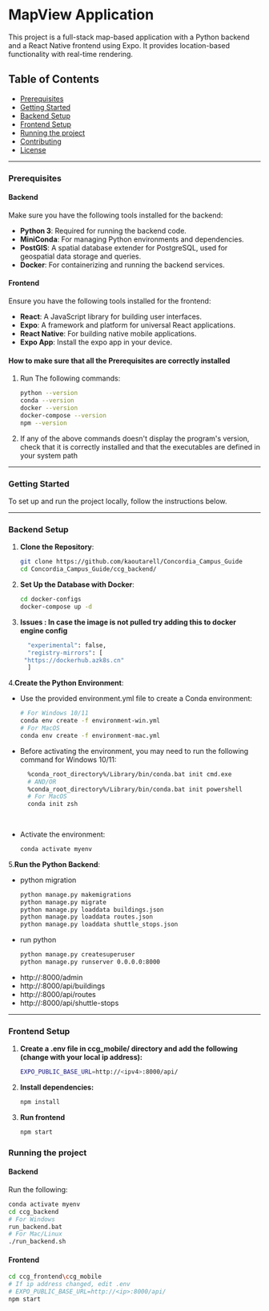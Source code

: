 # MapView Application

This project is a full-stack map-based application with a Python backend and a React Native frontend using Expo. It provides location-based functionality with real-time rendering.

## Table of Contents
- [Prerequisites](#prerequisites)
- [Getting Started](#getting-started)
- [Backend Setup](#backend-setup)
- [Frontend Setup](#frontend-setup)
- [Running the project](#running-the-project)
- [Contributing](#contributing)
- [License](#license)

---

### Prerequisites

#### Backend
Make sure you have the following tools installed for the backend:
- **Python 3**: Required for running the backend code.
- **MiniConda**: For managing Python environments and dependencies.
- **PostGIS**: A spatial database extender for PostgreSQL, used for geospatial data storage and queries.
- **Docker**: For containerizing and running the backend services.

#### Frontend
Ensure you have the following tools installed for the frontend:
- **React**: A JavaScript library for building user interfaces.
- **Expo**: A framework and platform for universal React applications.
- **React Native**: For building native mobile applications.
- **Expo App**: Install the expo app in your device.

#### How to make sure that all the Prerequisites are correctly installed

   1. Run The following commands:
      ```bash
      python --version
      conda --version
      docker --version
      docker-compose --version
      npm --version
   2. If any of the above commands doesn't display the program's version, check that it is correctly installed and that the executables are defined in your system path


---

### Getting Started

To set up and run the project locally, follow the instructions below.

---

### Backend Setup

1. **Clone the Repository**:
   ```bash
   git clone https://github.com/kaoutarell/Concordia_Campus_Guide
   cd Concordia_Campus_Guide/ccg_backend/

2. **Set Up the Database with Docker**:
   ```bash
   cd docker-configs
   docker-compose up -d

3. **Issues : In case the image is not pulled try adding this to docker engine config**
   
   ```bash
     "experimental": false,
     "registry-mirrors": [
    "https://dockerhub.azk8s.cn"
     ]   

4.**Create the Python Environment**:
   - Use the provided environment.yml file to create a Conda environment:
     ```bash
	 # For Windows 10/11
     conda env create -f environment-win.yml
	 # For MacOS
	 conda env create -f environment-mac.yml
     
   - Before activating the environment, you may need to run the following command for Windows 10/11:
     ```bash
       %conda_root_directory%/Library/bin/conda.bat init cmd.exe
       # AND/OR
       %conda_root_directory%/Library/bin/conda.bat init powershell
	   # For MacOS
	   conda init zsh
    
    
   - Activate the environment:
     ``` bash
     conda activate myenv
	 ```

5.**Run the Python Backend**:
   - python migration
     ```bash
     python manage.py makemigrations
     python manage.py migrate
     python manage.py loaddata buildings.json
     python manage.py loaddata routes.json
     python manage.py loaddata shuttle_stops.json
   - run python
     ```bash
     python manage.py createsuperuser
     python manage.py runserver 0.0.0.0:8000

   -  http://<ipv4>:8000/admin
   -  http://<ipv4>:8000/api/buildings
   -  http://<ipv4>:8000/api/routes
   -  http://<ipv4>:8000/api/shuttle-stops
---

### Frontend Setup

   1. **Create a .env file in ccg_mobile/ directory and add the following (change <ipv4> with your local ip address):**
      ```bash
      EXPO_PUBLIC_BASE_URL=http://<ipv4>:8000/api/
	  ```
   2. **Install dependencies:**
      ```bash
      npm install
	  ```
   3. **Run frontend**
      ```bash
      npm start

### Running the project

#### Backend
Run the following:
```bash
conda activate myenv
cd ccg_backend
# For Windows
run_backend.bat
# For Mac/Linux
./run_backend.sh
````
#### Frontend
```bash
cd ccg_frontend\ccg_mobile
# If ip address changed, edit .env
# EXPO_PUBLIC_BASE_URL=http://<ip>:8000/api/
npm start
````

